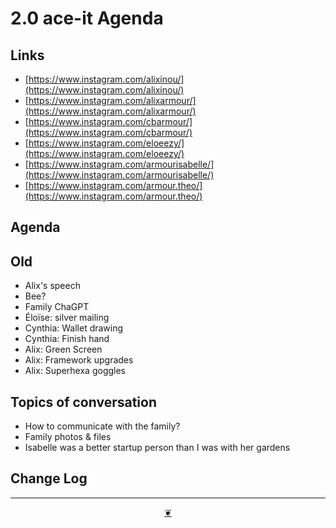 # 2.0 ace-it Agenda

## Links

* [https://www.instagram.com/alixinou/](https://www.instagram.com/alixinou/)
* [https://www.instagram.com/alixarmour/](https://www.instagram.com/alixarmour/)
* [https://www.instagram.com/cbarmour/](https://www.instagram.com/cbarmour/)
* [https://www.instagram.com/eloeezy/](https://www.instagram.com/eloeezy/)
* [https://www.instagram.com/armourisabelle/](https://www.instagram.com/armourisabelle/)
* [https://www.instagram.com/armour.theo/](https://www.instagram.com/armour.theo/)

## Agenda


## Old

* Alix's speech
* Bee?
* Family ChaGPT
* Éloïse: silver mailing
* Cynthia: Wallet drawing
* Cynthia: Finish hand
* Alix: Green Screen
* Alix: Framework upgrades
* Alix: Superhexa goggles

## Topics of conversation

* How to communicate with the family?
* Family photos & files
* Isabelle was a better startup person than I was with her gardens

## Change Log

***

<center title="Hello! Click me to go up to the top"><a class="aDingbat" href="javascript:window.scrollTo(0,0);">❦</a></center>
